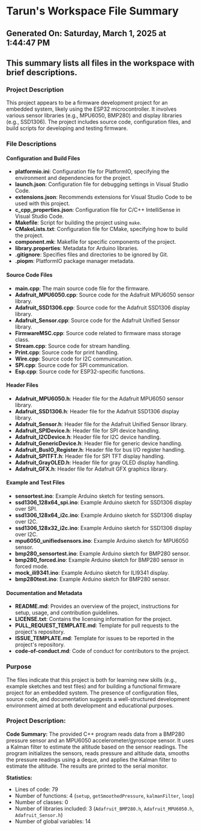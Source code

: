 # Tarun's Workspace File Summary
## Generated On: Saturday, March 1, 2025 at 1:44:47 PM
This summary lists all files in the workspace with brief descriptions.
---
### Project Description
This project appears to be a firmware development project for an embedded system, likely using the ESP32 microcontroller. It involves various sensor libraries (e.g., MPU6050, BMP280) and display libraries (e.g., SSD1306). The project includes source code, configuration files, and build scripts for developing and testing firmware.

### File Descriptions

#### Configuration and Build Files
- **platformio.ini**: Configuration file for PlatformIO, specifying the environment and dependencies for the project.
- **launch.json**: Configuration file for debugging settings in Visual Studio Code.
- **extensions.json**: Recommends extensions for Visual Studio Code to be used with this project.
- **c_cpp_properties.json**: Configuration file for C/C++ IntelliSense in Visual Studio Code.
- **Makefile**: Script for building the project using `make`.
- **CMakeLists.txt**: Configuration file for CMake, specifying how to build the project.
- **component.mk**: Makefile for specific components of the project.
- **library.properties**: Metadata for Arduino libraries.
- **.gitignore**: Specifies files and directories to be ignored by Git.
- **.piopm**: PlatformIO package manager metadata.

#### Source Code Files
- **main.cpp**: The main source code file for the firmware.
- **Adafruit_MPU6050.cpp**: Source code for the Adafruit MPU6050 sensor library.
- **Adafruit_SSD1306.cpp**: Source code for the Adafruit SSD1306 display library.
- **Adafruit_Sensor.cpp**: Source code for the Adafruit Unified Sensor library.
- **FirmwareMSC.cpp**: Source code related to firmware mass storage class.
- **Stream.cpp**: Source code for stream handling.
- **Print.cpp**: Source code for print handling.
- **Wire.cpp**: Source code for I2C communication.
- **SPI.cpp**: Source code for SPI communication.
- **Esp.cpp**: Source code for ESP32-specific functions.

#### Header Files
- **Adafruit_MPU6050.h**: Header file for the Adafruit MPU6050 sensor library.
- **Adafruit_SSD1306.h**: Header file for the Adafruit SSD1306 display library.
- **Adafruit_Sensor.h**: Header file for the Adafruit Unified Sensor library.
- **Adafruit_SPIDevice.h**: Header file for SPI device handling.
- **Adafruit_I2CDevice.h**: Header file for I2C device handling.
- **Adafruit_GenericDevice.h**: Header file for generic device handling.
- **Adafruit_BusIO_Register.h**: Header file for bus I/O register handling.
- **Adafruit_SPITFT.h**: Header file for SPI TFT display handling.
- **Adafruit_GrayOLED.h**: Header file for gray OLED display handling.
- **Adafruit_GFX.h**: Header file for Adafruit GFX graphics library.

#### Example and Test Files
- **sensortest.ino**: Example Arduino sketch for testing sensors.
- **ssd1306_128x64_spi.ino**: Example Arduino sketch for SSD1306 display over SPI.
- **ssd1306_128x64_i2c.ino**: Example Arduino sketch for SSD1306 display over I2C.
- **ssd1306_128x32_i2c.ino**: Example Arduino sketch for SSD1306 display over I2C.
- **mpu6050_unifiedsensors.ino**: Example Arduino sketch for MPU6050 sensor.
- **bmp280_sensortest.ino**: Example Arduino sketch for BMP280 sensor.
- **bmp280_forced.ino**: Example Arduino sketch for BMP280 sensor in forced mode.
- **mock_ili9341.ino**: Example Arduino sketch for ILI9341 display.
- **bmp280test.ino**: Example Arduino sketch for BMP280 sensor.

#### Documentation and Metadata
- **README.md**: Provides an overview of the project, instructions for setup, usage, and contribution guidelines.
- **LICENSE.txt**: Contains the licensing information for the project.
- **PULL_REQUEST_TEMPLATE.md**: Template for pull requests to the project's repository.
- **ISSUE_TEMPLATE.md**: Template for issues to be reported in the project's repository.
- **code-of-conduct.md**: Code of conduct for contributors to the project.

### Purpose
The files indicate that this project is both for learning new skills (e.g., example sketches and test files) and for building a functional firmware project for an embedded system. The presence of configuration files, source code, and documentation suggests a well-structured development environment aimed at both development and educational purposes. 
### Project Description:
 **Code Summary:**
The provided C++ program reads data from a BMP280 pressure sensor and an MPU6050 accelerometer/gyroscope sensor. It uses a Kalman filter to estimate the altitude based on the sensor readings. The program initializes the sensors, reads pressure and altitude data, smooths the pressure readings using a deque, and applies the Kalman filter to estimate the altitude. The results are printed to the serial monitor.

**Statistics:**
- Lines of code: 79
- Number of functions: 4 (`setup`, `getSmoothedPressure`, `kalmanFilter`, `loop`)
- Number of classes: 0
- Number of libraries included: 3 (`Adafruit_BMP280.h`, `Adafruit_MPU6050.h`, `Adafruit_Sensor.h`)
- Number of global variables: 14
